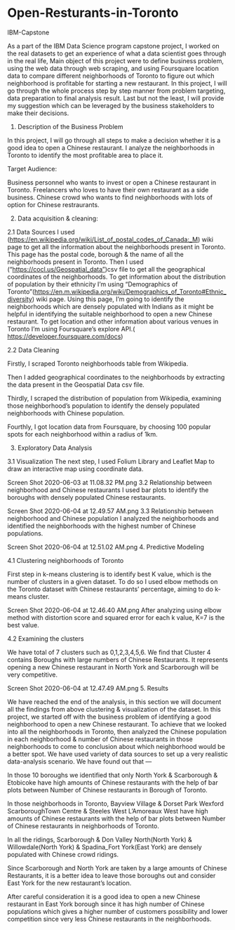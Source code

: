 # Open-Resturants-in-Toronto
IBM-Capstone

As a part of the IBM Data Science program capstone project, I worked on the real datasets to get an experience of what a data scientist goes through in the real life, Main object of this project were to define business problem, using the web data through web scraping, and using Foursquare location data to compare different neighborhoods of Toronto to figure out which neighborhood is profitable for starting a new restaurant. In this project, I will go through the whole process step by step manner from problem targeting, data preparation to final analysis result. Last but not the least, I will provide my suggestion which can be leveraged by the business stakeholders to make their decisions.

1. Description of the Business Problem

In this project, I will go through all steps to make a decision whether it is a good idea to open a Chinese restaurant.
I analyze the neighborhoods in Toronto to identify the most profitable area to place it.


Target Audience:

Business personnel who wants to invest or open a Chinese restaurant in Toronto.
Freelancers who loves to have their own restaurant as a side business.
Chinese crowd who wants to find neighborhoods with lots of option for Chinese restraurants.

2. Data acquisition & cleaning:

2.1 Data Sources
I used (https://en.wikipedia.org/wiki/List_of_postal_codes_of_Canada:_M) wiki page to get all the information about the neighborhoods present in Toronto. This page has the postal code, borough & the name of all the neighborhoods present in Toronto.
Then I used (“https://cocl.us/Geospatial_data”)csv file to get all the geographical coordinates of the neighborhoods.
To get information about the distribution of population by their ethnicity I’m using “Demographics of Toronto”(https://en.m.wikipedia.org/wiki/Demographics_of_Toronto#Ethnic_diversity) wiki page. Using this page, I’m going to identify the neighborhoods which are densely populated with Indians as it might be helpful in identifying the suitable neighborhood to open a new Chinese restaurant.
To get location and other information about various venues in Toronto I’m using Foursquare’s explore API.( https://developer.foursquare.com/docs)

2.2 Data Cleaning

Firstly, I scraped Toronto neighborhoods table from Wikipedia.

Then I added geographical coordinates to the neighborhoods by extracting the data present in the Geospatial Data csv file.

Thirdly, I scraped the distribution of population from Wikipedia, examining those neighborhood’s population to identify the densely populated neighborhoods with Chinese population.

Fourthly, I got location data from Foursquare, by choosing 100 popular spots for each neighborhood within a radius of 1km.

3. Exploratory Data Analysis

3.1 Visualization
The next step, I used Folium Library and Leaflet Map to draw an interactive map using coordinate data.

Screen Shot 2020-06-03 at 11.08.32 PM.png
3.2 Relationship between neighborhood and Chinese restaurants
I used bar plots to identify the boroughs with densely populated Chinese restaurants.

Screen Shot 2020-06-04 at 12.49.57 AM.png
3.3 Relationship between neighborhood and Chinese population
I analyzed the neighborhoods and identified the neighborhoods with the highest number of Chinese populations.

Screen Shot 2020-06-04 at 12.51.02 AM.png
4. Predictive Modeling

4.1 Clustering neighborhoods of Toronto

First step in k-means clustering is to identify best K value, which is the number of clusters in a given dataset. To do so I used elbow methods on the Toronto dataset with Chinese restaurants’ percentage, aiming to do k-means cluster.

Screen Shot 2020-06-04 at 12.46.40 AM.png
After analyzing using elbow method with distortion score and squared error for each k value, K=7 is the best value.

4.2 Examining the clusters

We have total of 7 clusters such as 0,1,2,3,4,5,6. 
We find that Cluster 4 contains Boroughs with large numbers of Chinese Restaurants. It represents opening a new Chinese restaurant in North York and Scarborough will be very competitive.

Screen Shot 2020-06-04 at 12.47.49 AM.png
5. Results

We have reached the end of the analysis, in this section we will document all the findings from above clustering & visualization of the dataset. In this project, we started off with the business problem of identifying a good neighborhood to open a new Chinese restaurant. To achieve that we looked into all the neighborhoods in Toronto, then analyzed the Chinese population in each neighborhood & number of Chinese restaurants in those neighborhoods to come to conclusion about which neighborhood would be a better spot. We have used variety of data sources to set up a very realistic data-analysis scenario. We have found out that —

In those 10 boroughs we identified that only North York & Scarborough & Etobicoke have high amounts of Chinese restaurants with the help of bar plots between Number of Chinese restaurants in Borough of Toronto.

In those neighborhoods in Toronto, Bayview Village & Dorset Park Wexford ScarboroughTown Centre & Steeles West L’Amoreaux West have high amounts of Chinese restaurants with the help of bar plots between Number of Chinese restaurants in neighborhoods of Toronto.

In all the ridings, Scarborough & Don Valley North(North York) & Willowdale(North York) & Spadina_Fort York(East York) are densely populated with Chinese crowd ridings.

Since Scarborough and North York are taken by a large amounts of Chinese Restaurants, it is a better idea to leave those boroughs out and consider East York for the new restaurant’s location.

After careful consideration it is a good idea to open a new Chinese restaurant in East York borough since it has high number of Chinese populations which gives a higher number of customers possibility and lower competition since very less Chinese restaurants in the neighborhoods.
